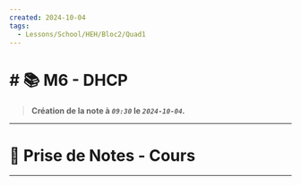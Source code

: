 ```yaml
---
created: 2024-10-04
tags:
  - Lessons/School/HEH/Bloc2/Quad1
---
```


# # 📚  M6 - DHCP
> **Création de la note à *`09:30`* le *`2024-10-04`.***
---

# 📝 Prise de Notes - Cours

---
